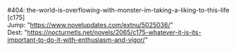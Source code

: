#404: the-world-is-overflowing-with-monster-im-taking-a-liking-to-this-life [c175] <br/>
Jump: "https://www.novelupdates.com/extnu/5025036/" <br/>
Dest: "https://nocturnetls.net/novels/2065/c175-whatever-it-is-its-important-to-do-it-with-enthusiasm-and-vigor/"